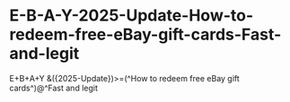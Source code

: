 # E-B-A-Y-2025-Update-How-to-redeem-free-eBay-gift-cards-Fast-and-legit
E+B+A+Y &amp;({2025-Update})>=(^How to redeem free eBay gift cards^)@^Fast and legit
